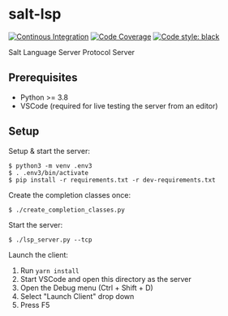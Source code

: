 # salt-lsp

[![Continous Integration](https://github.com/dcermak/salt-lsp/actions/workflows/ci.yml/badge.svg)](https://github.com/dcermak/salt-lsp/actions/workflows/ci.yml)
[![Code Coverage](https://img.shields.io/codecov/c/github/dcermak/salt-lsp)](https://app.codecov.io/gh/dcermak/salt-lsp)
[![Code style: black](https://img.shields.io/badge/code%20style-black-000000.svg)](https://black.readthedocs.io/en/stable/)

Salt Language Server Protocol Server


## Prerequisites

- Python >= 3.8
- VSCode (required for live testing the server from an editor)


## Setup

Setup & start the server:

```ShellSession
$ python3 -m venv .env3
$ . .env3/bin/activate
$ pip install -r requirements.txt -r dev-requirements.txt
```

Create the completion classes once:

```ShellSession
$ ./create_completion_classes.py
```

Start the server:

```ShellSession
$ ./lsp_server.py --tcp
```

Launch the client:

1. Run `yarn install`
2. Start VSCode and open this directory as the server
3. Open the Debug menu (Ctrl + Shift + D)
4. Select "Launch Client" drop down
5. Press F5

